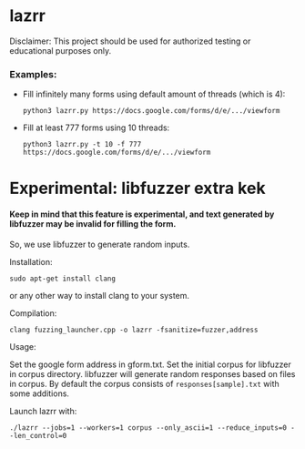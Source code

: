 # lazrr

Disclaimer: This project should be used for authorized testing or educational purposes only.

### Examples:

- Fill infinitely many forms using default amount of threads (which is 4):

    `
        python3 lazrr.py https://docs.google.com/forms/d/e/.../viewform
    `

- Fill at least 777 forms using 10 threads:

    `
        python3 lazrr.py -t 10 -f 777 https://docs.google.com/forms/d/e/.../viewform
    `

# Experimental: libfuzzer extra kek

#### Keep in mind that this feature is experimental, and text generated by libfuzzer may be invalid for filling the form.

So, we use libfuzzer to generate random inputs.

Installation:

`
    sudo apt-get install clang
`

or any other way to install clang to your system.

Compilation:

`
    clang fuzzing_launcher.cpp -o lazrr -fsanitize=fuzzer,address
`

Usage:

Set the google form address in gform.txt. Set the initial corpus for libfuzzer in corpus directory. libfuzzer will generate random responses based on files in corpus. By default the corpus consists of `responses[sample].txt` with some additions.

Launch lazrr with:

`
   ./lazrr --jobs=1 --workers=1 corpus --only_ascii=1 --reduce_inputs=0 --len_control=0
`
